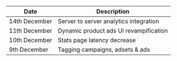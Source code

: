 | Date          	| Description                    			|
|---------------	|--------------------------------			|
| 14th December 	| Server to server analytics integration   	|
| 11th December 	| Dynamic product ads UI revampification 	|
| 10th December 	| Stats page latency decrease	 			|
|  9th December		| Tagging campaigns, adsets & ads			|